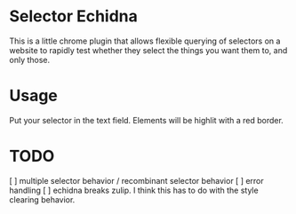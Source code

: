 # Selector Echidna

This is a little chrome plugin that allows flexible querying of selectors on a website to rapidly test whether they select the things you want them to, and only those.

# Usage

Put your selector in the text field.  Elements will be highlit with a red border.

# TODO

[ ] multiple selector behavior / recombinant selector behavior
[ ] error handling
[ ] echidna breaks zulip.  I think this has to do with the style clearing behavior.
